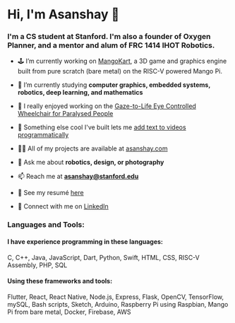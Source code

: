 # Hi, I'm Asanshay 👋
### I'm a CS student at Stanford. I'm also a founder of Oxygen Planner, and a mentor and alum of FRC 1414 IHOT Robotics.

- 🕹️ I’m currently working on [MangoKart](https://github.com/cs107e/winter24-project-SuperAce100-ethanboneh), a 3D game and graphics engine built from pure scratch (bare metal) on the RISC-V powered Mango Pi.

- 🌱 I’m currently studying **computer graphics, embedded systems, robotics, deep learning, and mathematics**

- 🦼 I really enjoyed working on the [Gaze-to-Life Eye Controlled Wheelchair for Paralysed People](https://github.com/SuperAce100/eye-controlled-wheelchair-controls)

- 🎥 Something else cool I've built lets me [add text to videos programmatically](https://github.com/SuperAce100/add-text)

- 👨‍💻 All of my projects are available at [asanshay.com](asanshay.com)

- 💬 Ask me about **robotics, design, or photography**

- 📫 Reach me at **asanshay@stanford.edu**

- 📄 See my resumé [here](asanshay.com/resume)

- 📎 Connect with me on [LinkedIn](https://www.linkedin.com/in/asanshay/)

### Languages and Tools:
#### I have experience programming in these languages:</h4>
C, C++, Java, JavaScript, Dart, Python, Swift, HTML, CSS, RISC-V Assembly, PHP, SQL

#### Using these frameworks and tools:</h4>
Flutter, React, React Native, Node.js, Express, Flask, OpenCV, TensorFlow, mySQL, Bash scripts, Sketch, Arduino, Raspberry Pi using Raspbian, Mango Pi from bare metal, Docker, Firebase, AWS
